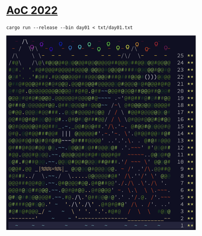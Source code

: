 [AoC 2022](https://adventofcode.com/2022)
=========================================

`cargo run --release --bin day01 < txt/day01.txt`

![2022](2022.png)
